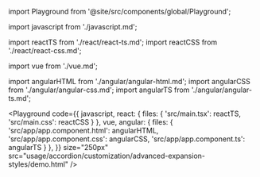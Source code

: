 import Playground from '@site/src/components/global/Playground';

import javascript from './javascript.md';

import reactTS from './react/react-ts.md';
import reactCSS from './react/react-css.md';

import vue from './vue.md';

import angularHTML from './angular/angular-html.md';
import angularCSS from './angular/angular-css.md';
import angularTS from './angular/angular-ts.md';

<Playground
  code={{
    javascript,
    react: {
      files: {
        'src/main.tsx': reactTS,
        'src/main.css': reactCSS
      }
    },
    vue,
    angular: {
      files: {
        'src/app/app.component.html': angularHTML,
        'src/app/app.component.css': angularCSS,
        'src/app/app.component.ts': angularTS
      }
    },
  }}
  size="250px"
  src="usage/accordion/customization/advanced-expansion-styles/demo.html"
/>
